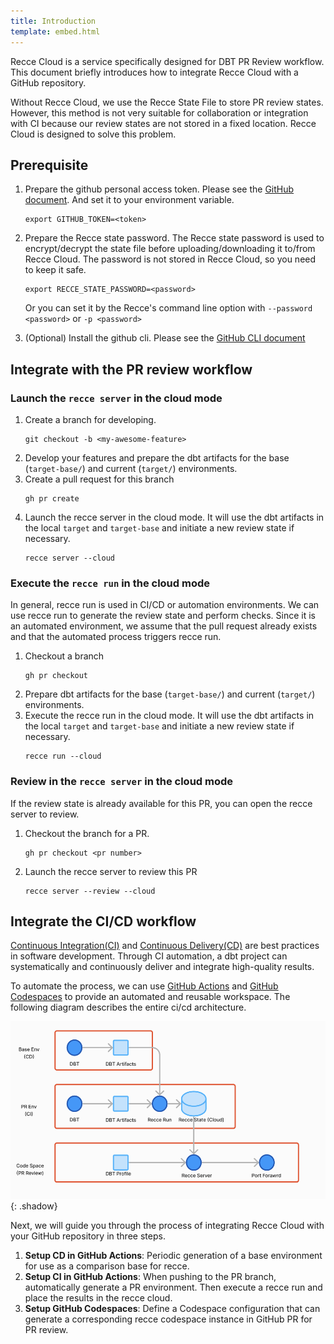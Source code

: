 ```yaml
---
title: Introduction
template: embed.html
---
```


Recce Cloud is a service specifically designed for DBT PR Review workflow. This document briefly introduces how to integrate Recce Cloud with a GitHub repository.

Without Recce Cloud, we use the Recce State File to store PR review states. However, this method is not very suitable for collaboration or integration with CI because our review states are not stored in a fixed location. Recce Cloud is designed to solve this problem.


## Prerequisite

1. Prepare the github personal access token. Please see the [GitHub document](https://docs.github.com/en/authentication/keeping-your-account-and-data-secure/managing-your-personal-access-tokens). And set it to your environment variable.
   ```
   export GITHUB_TOKEN=<token>
   ```

1. Prepare the Recce state password. The Recce state password is used to encrypt/decrypt the state file before uploading/downloading it to/from Recce Cloud. The password is not stored in Recce Cloud, so you need to keep it safe.
   ```
   export RECCE_STATE_PASSWORD=<password>
   ```
   Or you can set it by the Recce's command line option with `--password <password>` or `-p <password>`

1. (Optional) Install the github cli. Please see the [GitHub CLI document](https://github.com/cli/cli)


## Integrate with the PR review workflow
### Launch the `recce server` in the cloud mode

1. Create a branch for developing.
   ```
   git checkout -b <my-awesome-feature>
   ```
1. Develop your features and prepare the dbt artifacts for the base (`target-base/`) and current (`target/`) environments.
1. Create a pull request for this branch
   ```
   gh pr create
   ```   
1. Launch the recce server in the cloud mode. It will use the dbt artifacts in the local `target` and `target-base` and initiate a new review state if necessary.
   ```
   recce server --cloud
   ```

### Execute the `recce run` in the cloud mode


In general, recce run is used in CI/CD or automation environments. We can use recce run to generate the review state and perform checks. Since it is an automated environment, we assume that the pull request already exists and that the automated process triggers recce run.

1. Checkout a branch
   ```
   gh pr checkout 
   ```
1. Prepare dbt artifacts for the base (`target-base/`) and current (`target/`) environments.
1. Execute the recce run in the cloud mode. It will use the dbt artifacts in the local `target` and `target-base` and initiate a new review state if necessary.
   ```
   recce run --cloud
   ```

### Review in the `recce server` in the cloud mode
If the review state is already available for this PR, you can open the recce server to review.

1. Checkout the branch for a PR.
    ```
    gh pr checkout <pr number>
    ```

1. Launch the recce server to review this PR
    ```
    recce server --review --cloud
    ```

## Integrate the CI/CD workflow

[Continuous Integration(CI)](https://en.wikipedia.org/wiki/Continuous_integration) and [Continuous Delivery(CD)](https://en.wikipedia.org/wiki/Continuous_delivery) are best practices in software development. Through CI automation, a dbt project can systematically and continuously deliver and integrate high-quality results.

To automate the process, we can use [GitHub Actions](https://github.com/features/actions) and [GitHub Codespaces](https://github.com/features/codespaces) to provide an automated and reusable workspace. The following diagram describes the entire ci/cd architecture.

![alt text](../../assets/images/recce-cloud/setup-architecture.png){: .shadow}

Next, we will guide you through the process of integrating Recce Cloud with your GitHub repository in three steps.

1. **Setup CD in GitHub Actions**: Periodic generation of a base environment for use as a comparison base for recce.
1. **Setup CI in GitHub Actions**: When pushing to the PR branch, automatically generate a PR environment. Then execute a recce run and place the results in the recce cloud.
1. **Setup GitHub Codespaces**: Define a Codespace configuration that can generate a corresponding recce codespace instance in GitHub PR for PR review.